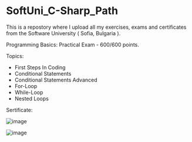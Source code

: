 # SoftUni_C-Sharp_Path
This is a repostory where I upload all my exercises, exams and certificates from the Software University ( Sofia, Bulgaria ).

Programming Basics: Practical Exam - 600/600 points.

Topics:
- First Steps In Coding
- Conditional Statements
- Conditional Statements Advanced
- For-Loop
- While-Loop
- Nested Loops

Sertificate:

![image](https://user-images.githubusercontent.com/72508846/172626396-10bb0fc6-07be-4f08-972a-ac277b55a6bf.png)

![image](https://user-images.githubusercontent.com/72508846/172626811-8494851d-4720-4971-acb8-213db46073e1.png)


  

